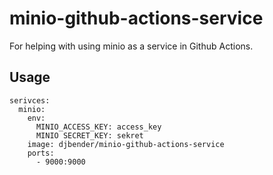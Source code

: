 # minio-github-actions-service

For helping with using minio as a service in Github Actions.

## Usage

    serivces:
      minio:
        env:
          MINIO_ACCESS_KEY: access_key
          MINIO SECRET_KEY: sekret
        image: djbender/minio-github-actions-service
        ports:
          - 9000:9000
